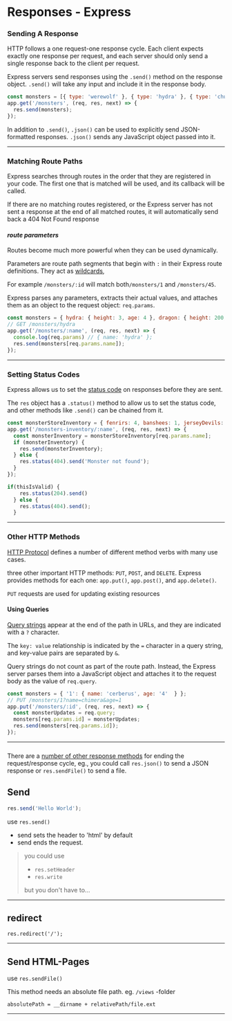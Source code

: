 # Responses - Express

### Sending A Response

HTTP follows a one request-one response cycle. Each client expects exactly one response per request, and each server should only send a single response back to the client per request.

Express servers send responses using the `.send()` method on the response object. `.send()` will take any input and include it in the response body.

```js
const monsters = [{ type: 'werewolf' }, { type: 'hydra' }, { type: 'chupacabra' }];
app.get('/monsters', (req, res, next) => {
  res.send(monsters);
});
```

In addition to `.send()`, `.json()` can be used to explicitly send JSON-formatted responses. `.json()` sends any JavaScript object passed into it.

------

### Matching Route Paths

Express searches through routes in the order that they are registered in your code. The first one that is matched will be used, and its callback will be called.

If there are no matching routes registered, or the Express server has not sent a response at the end of all matched routes, it will automatically send back a 404 Not Found response



#### *route parameters*

Routes become much more powerful when they can be used dynamically. 

Parameters are route path segments that begin with `:` in their Express route definitions. They act as [wildcards](https://expressjs.com/en/guide/routing.html#route-parameters),

 For example `/monsters/:id` will match both`/monsters/1` and `/monsters/45`.

Express parses any parameters, extracts their actual values, and attaches them as an object to the request object: `req.params`. 

```js
const monsters = { hydra: { height: 3, age: 4 }, dragon: { height: 200, age: 350 } };
// GET /monsters/hydra
app.get('/monsters/:name', (req, res, next) => {
  console.log(req.params) // { name: 'hydra' };
  res.send(monsters[req.params.name]);
});
```



------

### Setting Status Codes

Express allows us to set the [status code](https://en.wikipedia.org/wiki/List_of_HTTP_status_codes) on responses before they are sent.

The `res` object has a `.status()` method to allow us to set the status code, and other methods like `.send()` can be chained from it.

```js
const monsterStoreInventory = { fenrirs: 4, banshees: 1, jerseyDevils: 4, krakens: 3 };
app.get('/monsters-inventory/:name', (req, res, next) => {
  const monsterInventory = monsterStoreInventory[req.params.name];
  if (monsterInventory) {
    res.send(monsterInventory);
  } else {
    res.status(404).send('Monster not found');
  }
});


```



```js
if(thisIsValid) {
    res.status(204).send()
  } else {
    res.status(404).send();
  }
```



------

### Other HTTP Methods

[HTTP Protocol](https://en.wikipedia.org/wiki/Hypertext_Transfer_Protocol) defines a number of different method verbs with many use cases.

 three other important HTTP methods: `PUT`, `POST`, and `DELETE`. Express provides methods for each one: `app.put()`, `app.post()`, and `app.delete()`.

`PUT` requests are used for updating existing resources

#### Using Queries

 [Query strings](https://en.wikipedia.org/wiki/Query_string) appear at the end of the path in URLs, and they are indicated with a `?` character.

 The `key: value` relationship is indicated by the `=` character in a query string, and key-value pairs are separated by `&`. 

Query strings do not count as part of the route path. Instead, the Express server parses them into a JavaScript object and attaches it to the request body as the value of `req.query`. 

```js
const monsters = { '1': { name: 'cerberus', age: '4'  } };
// PUT /monsters/1?name=chimera&age=1
app.put('/monsters/:id', (req, res, next) => {
  const monsterUpdates = req.query;
  monsters[req.params.id] = monsterUpdates;
  res.send(monsters[req.params.id]);
});
```

------

### 





There are a [number of other response methods](https://expressjs.com/en/guide/routing.html#response-methods) for ending the request/response cycle, eg., you could call `res.json()` to send a JSON response or `res.sendFile()` to send a file.



## Send

```js
res.send('Hello World');
```

use `res.send()`

- send sets the header to 'html' by default
- send ends the request.

> you could use 
>
> - `res.setHeader`
> - `res.write`
>
> but you don't have to…
>

------

## redirect

```
res.redirect('/');
```

------

## Send HTML-Pages

use `res.sendFile()`

This method needs an absolute file path. eg. `/views` -folder

```
absolutePath = __dirname + relativePath/file.ext
```

------

#### 